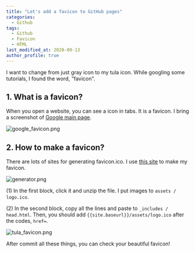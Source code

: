 ```yaml
---
title: "Let's add a favicon to GitHub pages"
categories: 
  - Github
tags:
  - Github
  - Favicon
  - HTML
last_modified_at: 2020-09-13
author_profile: true
---
```

I want to change from just gray icon to my tula icon. While googling some tutorials, I found the word, "favicon".

## 1. What is a favicon?

When you open a website, you can see a icon in tabs. It is a favicon. I bring a screenshot of [Google main page](https://www.google.co.kr/).

![google_favicon.png](https://user-images.githubusercontent.com/62553200/93010963-f02f8100-f5cc-11ea-8015-7f0ed74ee7c9.png)

## 2. How to make a favicon?

There are lots of sites for generating favicon.ico. I use [this site](https://www.favicon-generator.org/) to make my favicon.

![generator.png](https://user-images.githubusercontent.com/62553200/93010971-1523f400-f5cd-11ea-80f4-c5184d3d496e.png)

(1) In the first block, click it and unzip the file. I put images to `assets / logo.ico`.

(2) In the second block, copy all the lines and paste to `_includes / head.html`. Then, you should add `{{site.baseurl}}/assets/logo.ico` after the codes, `href=`.

![tula_favicon.png](https://user-images.githubusercontent.com/62553200/93010976-1a813e80-f5cd-11ea-84bd-ea87f1440abb.png)

After commit all these things, you can check your beautiful favicon!
